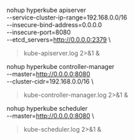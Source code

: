 


nohup hyperkube apiserver \
--service-cluster-ip-range=192.168.0.0/16 \
--insecure-bind-address=0.0.0.0 \
--insecure-port=8080 \
--etcd_servers=http://0.0.0.0:2379 \
> kube-apiserver.log 2>&1 &



nohup hyperkube controller-manager \
--master=http://0.0.0.0:8080 \
--cluster-cidr=192.168.0.0/16 \
> kube-controller-manager.log 2>&1 &

nohup hyperkube scheduler \
--master=http://0.0.0.0:8080 \
> kube-scheduler.log 2>&1 &